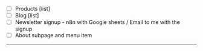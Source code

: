- [ ] Products [list]
- [ ] Blog [list]
- [ ] Newsletter signup - n8n with Google sheets / Email to me with the signup
- [ ] About subpage and menu item

---

